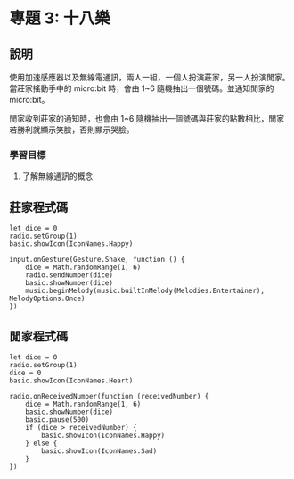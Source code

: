 # 專題 3: 十八樂

## 說明

使用加速感應器以及無線電通訊，兩人一組，一個人扮演莊家，另一人扮演閒家。當莊家搖動手中的 micro:bit 時，會由 1~6 隨機抽出一個號碼。並通知閒家的 micro:bit。

閒家收到莊家的通知時，也會由 1~6 隨機抽出一個號碼與莊家的點數相比，閒家若勝利就顯示笑臉，否則顯示哭臉。

### 學習目標

1. 了解無線通訊的概念

## 莊家程式碼

```blocks
let dice = 0
radio.setGroup(1)
basic.showIcon(IconNames.Happy)

input.onGesture(Gesture.Shake, function () {
    dice = Math.randomRange(1, 6)
    radio.sendNumber(dice)
    basic.showNumber(dice)
    music.beginMelody(music.builtInMelody(Melodies.Entertainer), MelodyOptions.Once)
})
```

## 閒家程式碼

```blocks
let dice = 0
radio.setGroup(1)
dice = 0
basic.showIcon(IconNames.Heart)

radio.onReceivedNumber(function (receivedNumber) {
    dice = Math.randomRange(1, 6)
    basic.showNumber(dice)
    basic.pause(500)
    if (dice > receivedNumber) {
        basic.showIcon(IconNames.Happy)
    } else {
        basic.showIcon(IconNames.Sad)
    }
})
```
